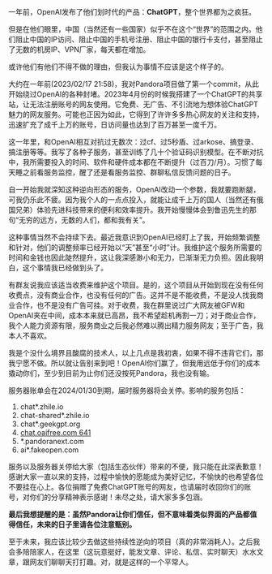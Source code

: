 一年前，OpenAI发布了他们划时代的产品：**ChatGPT**，整个世界都为之疯狂。

但是在他们眼里，中国（当然还有一些国家）似乎不在这个“世界”的范围之内。他们阻止中国的IP访问、阻止中国的手机号注册、阻止中国的银行卡支付，甚至阻止了无数的机房IP、VPN厂家，每天都在增加。

或许他们有他们不得不做的理由，但我认为事情不应该是这个样子的。

大约在一年前(2023/02/17 21:58)，我对Pandora项目做了第一个commit，从此开始绕过OpenAI的各种封堵。2023年4月份的时候我搭建了一个ChatGPT的共享站，让无法注册账号的网友使用。它免费、无广告、不引流地为想体验ChatGPT魅力的网友服务。可能也正因为如此，它得到了许许多多热心网友的关注和支持，迅速扩充了成千上万的账号，日访问量也达到了百万甚至一度千万。

这一年里，和OpenAI相互对抗过无数次：过cf、过5秒盾、过arkose、搞登录、搞注册等等。我写了各种子服务，甚至训练了几十个验证码识别模型。在不断对抗中，我所需要投入的时间、软件和硬件成本都在不断提升（过百刀/月）。习惯了每天睡之前看服务监控，醒了还是看服务监控、群聊私信反馈问题的日子。

自一开始我就深知这种逆向形态的服务，OpenAI改动一个参数，我就要跑断腿，可我仍乐此不疲。因为我个人的一点点投入，就能让成千上万的国人（当然还有俄国兄弟）体验先进科技带来的便利和效率提升。我开始慢慢体会到鲁迅先生的那句“无穷的远方，无数的人们，都和我有关”。

这种事情当然不会持续下去。最近我意识到OpenAI已经盯上了我，开始频繁调整和针对，他们的调整频率已经开始以“天”甚至“小时”计。我维护这个服务所需要的时间和金钱也因此陡然提升，这让我深感渺小和无力，已渐渐无力负担。因此我明白，这个事情我已经做到头了。

有群友说我应该适当收费来维护这个项目。是的，这个项目从开始到现在没有任何收费点，没有商业合作，也没有任何的广告。这并不是不能收费，不是没人找我商业合作，也不是没有广告可挂。对于收费，我在群里说过广大网友被GFW和OpenAI夹在中间，成本本来就已高昂，我不希望趁机再割一刀；对于商业合作，我个人能力资源有限，服务商业之后我必然难以腾出精力服务网友；至于广告，我本人不喜欢。

我是个没什么境界且酸腐的技术人，以上几点是我初衷，如果不得不违背它们，那我宁愿不做。所以就让告别来到吧！OpenAI你们赢了，但我用远低于你们的成本撬动你们，至少到目前为止你们还没按死Pandora，我也没有输。

服务器账单会在2024/01/30到期，届时服务器将会关停。影响的服务包括：

1. chat*.zhile.io
2. chat-shared*.zhile.io
3. chat*.geekgpt.org
4. [chat.oaifree.com 641](http://chat.oaifree.com/)
5. \*.pandoranext.com
6. ai*.fakeopen.com

服务以及服务器关停给大家（包括生态伙伴）带来的不便，我只能在此深表歉意！感谢大家一直以来的支持，过程中愉快的愿能成为美好记忆，不愉快的也希望各位不要挂在心上。各位捐赠了免费ChatGPT账号的网友，也请届时收回你们的账号，对你们的分享精神表示感谢！未尽之处，请大家多多包涵。

**最后我想提醒的是：虽然Pandora让你们信任，但不意味着类似界面的产品都值得信任，未来的日子里请各位注意甄别。**

至于未来，我应该比较少去做这些持续性逆向的项目（真的非常消耗人）。之后我会多陪陪家人，在这里（这玩意挺好，能发文章、评论、私信、实时聊天）水水文章，跟网友们聊聊天打打趣。对，就是这样的一个平常人。
